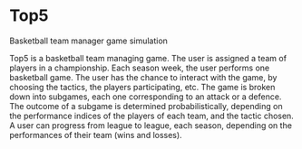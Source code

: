 # Top5
Basketball team manager game simulation

Top5 is a basketball team managing game. The user is assigned a team of players in a championship. 
Each season week, the user performs one basketball game. The user has the chance to interact with the game, 
by choosing the tactics, the players participating, etc. The game is broken down into subgames, 
each one corresponding to an attack or a defence. The outcome of a subgame is determined probabilistically, 
depending on the performance indices of the players of each team, and the tactic chosen. 
A user can progress from league to league, each season, depending on the performances of their team (wins and losses). 

